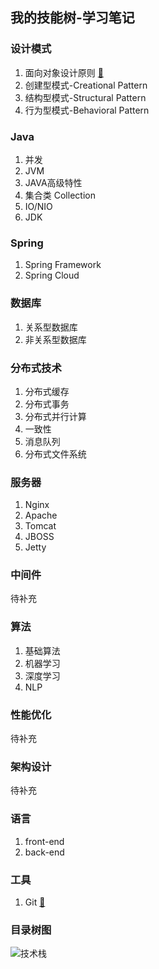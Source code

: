 ## 我的技能树-学习笔记

### 设计模式
1. 面向对象设计原则 [:link:](https://github.com/flxyd/skill-tree/tree/master/designPattern)
2. 创建型模式-Creational Pattern
3. 结构型模式-Structural Pattern
4. 行为型模式-Behavioral Pattern

### Java
1. 并发
2. JVM
3. JAVA高级特性
4. 集合类 Collection
5. IO/NIO
6. JDK

### Spring
1. Spring Framework
2. Spring Cloud

### 数据库
1. 关系型数据库
2. 非关系型数据库

### 分布式技术
1. 分布式缓存
2. 分布式事务
3. 分布式并行计算
4. 一致性
5. 消息队列
6. 分布式文件系统

### 服务器
1. Nginx
2. Apache
3. Tomcat
4. JBOSS
5. Jetty

### 中间件
待补充

### 算法
1. 基础算法
2. 机器学习
3. 深度学习
4. NLP

### 性能优化
待补充

### 架构设计
待补充

### 语言
1. front-end
2. back-end

### 工具
1. Git [:link:](https://github.com/flxyd/skill-tree/tree/master/git)

### 目录树图
![技术栈](https://ws3.sinaimg.cn/large/006tNbRwgy1fv28uo4tlqj31kv1ly79r.jpg)
